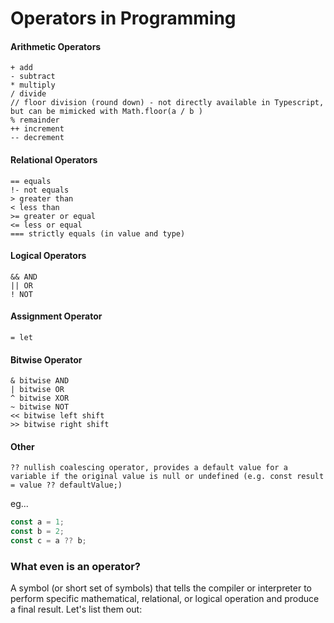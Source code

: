 # Operators in Programming

#### Arithmetic Operators

```
+ add
- subtract
* multiply
/ divide
// floor division (round down) - not directly available in Typescript, but can be mimicked with Math.floor(a / b )
% remainder
++ increment
-- decrement
```

#### Relational Operators

```
== equals
!- not equals
> greater than
< less than
>= greater or equal
<= less or equal
=== strictly equals (in value and type)
```

#### Logical Operators

```
&& AND
|| OR
! NOT
```

#### Assignment Operator

```
= let
```

#### Bitwise Operator

```
& bitwise AND
| bitwise OR
^ bitwise XOR
~ bitwise NOT
<< bitwise left shift
>> bitwise right shift
```

#### Other

```
?? nullish coalescing operator, provides a default value for a variable if the original value is null or undefined (e.g. const result = value ?? defaultValue;)
```

eg...

```ts
const a = 1;
const b = 2;
const c = a ?? b;
```

### What even is an operator?

A symbol (or short set of symbols) that tells the compiler or interpreter to perform specific mathematical, relational, or logical operation and produce a final result. Let's list them out:
